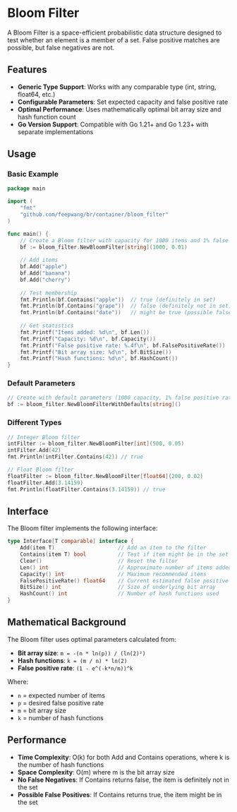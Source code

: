 # Bloom Filter

A Bloom Filter is a space-efficient probabilistic data structure designed to test whether an element is a member of a set. False positive matches are possible, but false negatives are not.

## Features

- **Generic Type Support**: Works with any comparable type (int, string, float64, etc.)
- **Configurable Parameters**: Set expected capacity and false positive rate
- **Optimal Performance**: Uses mathematically optimal bit array size and hash function count
- **Go Version Support**: Compatible with Go 1.21+ and Go 1.23+ with separate implementations

## Usage

### Basic Example

```go
package main

import (
    "fmt"
    "github.com/feepwang/br/container/bloom_filter"
)

func main() {
    // Create a Bloom filter with capacity for 1000 items and 1% false positive rate
    bf := bloom_filter.NewBloomFilter[string](1000, 0.01)
    
    // Add items
    bf.Add("apple")
    bf.Add("banana")
    bf.Add("cherry")
    
    // Test membership
    fmt.Println(bf.Contains("apple"))  // true (definitely in set)
    fmt.Println(bf.Contains("grape"))  // false (definitely not in set)
    fmt.Println(bf.Contains("date"))   // might be true (possible false positive)
    
    // Get statistics
    fmt.Printf("Items added: %d\n", bf.Len())
    fmt.Printf("Capacity: %d\n", bf.Capacity())
    fmt.Printf("False positive rate: %.4f\n", bf.FalsePositiveRate())
    fmt.Printf("Bit array size: %d\n", bf.BitSize())
    fmt.Printf("Hash functions: %d\n", bf.HashCount())
}
```

### Default Parameters

```go
// Create with default parameters (1000 capacity, 1% false positive rate)
bf := bloom_filter.NewBloomFilterWithDefaults[string]()
```

### Different Types

```go
// Integer Bloom filter
intFilter := bloom_filter.NewBloomFilter[int](500, 0.05)
intFilter.Add(42)
fmt.Println(intFilter.Contains(42)) // true

// Float Bloom filter  
floatFilter := bloom_filter.NewBloomFilter[float64](200, 0.02)
floatFilter.Add(3.14159)
fmt.Println(floatFilter.Contains(3.14159)) // true
```

## Interface

The Bloom filter implements the following interface:

```go
type Interface[T comparable] interface {
    Add(item T)                    // Add an item to the filter
    Contains(item T) bool          // Test if item might be in the set
    Clear()                        // Reset the filter
    Len() int                      // Approximate number of items added
    Capacity() int                 // Maximum recommended items
    FalsePositiveRate() float64    // Current estimated false positive rate
    BitSize() int                  // Size of underlying bit array
    HashCount() int                // Number of hash functions used
}
```

## Mathematical Background

The Bloom filter uses optimal parameters calculated from:

- **Bit array size**: `m = -(n * ln(p)) / (ln(2)²)`
- **Hash functions**: `k = (m / n) * ln(2)`
- **False positive rate**: `(1 - e^(-k*n/m))^k`

Where:
- `n` = expected number of items
- `p` = desired false positive rate  
- `m` = bit array size
- `k` = number of hash functions

## Performance

- **Time Complexity**: O(k) for both Add and Contains operations, where k is the number of hash functions
- **Space Complexity**: O(m) where m is the bit array size
- **No False Negatives**: If Contains returns false, the item is definitely not in the set
- **Possible False Positives**: If Contains returns true, the item might be in the set